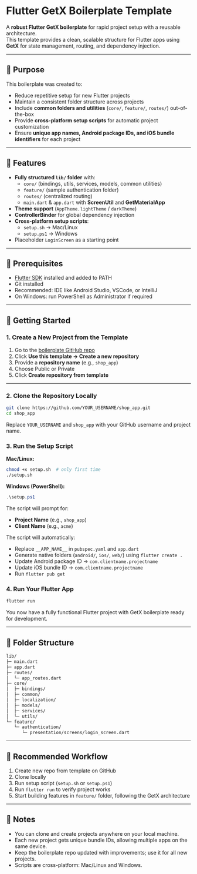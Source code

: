 # Flutter GetX Boilerplate Template

A **robust Flutter GetX boilerplate** for rapid project setup with a reusable architecture.  
This template provides a clean, scalable structure for Flutter apps using **GetX** for state management, routing, and dependency injection.

---

## 🔹 Purpose

This boilerplate was created to:

- Reduce repetitive setup for new Flutter projects
- Maintain a consistent folder structure across projects
- Include **common folders and utilities** (`core/`, `feature/`, `routes/`) out-of-the-box
- Provide **cross-platform setup scripts** for automatic project customization
- Ensure **unique app names, Android package IDs, and iOS bundle identifiers** for each project

---

## 🔹 Features

- **Fully structured `lib/` folder** with:
  - `core/` (bindings, utils, services, models, common utilities)
  - `feature/` (sample authentication folder)
  - `routes/` (centralized routing)
  - `main.dart` & `app.dart` with **ScreenUtil** and **GetMaterialApp**
- **Theme support** (`AppTheme.lightTheme` / `darkTheme`)
- **ControllerBinder** for global dependency injection
- **Cross-platform setup scripts**:
  - `setup.sh` → Mac/Linux
  - `setup.ps1` → Windows
- Placeholder `LoginScreen` as a starting point

---

## 🔹 Prerequisites

- [Flutter SDK](https://flutter.dev/docs/get-started/install) installed and added to PATH
- Git installed
- Recommended: IDE like Android Studio, VSCode, or IntelliJ
- On Windows: run PowerShell as Administrator if required

---

## 🔹 Getting Started

### 1. Create a New Project from the Template

1. Go to the [boilerplate GitHub repo](https://github.com/MdMaruf-22/flutter_boilerplate)
2. Click **Use this template → Create a new repository**
3. Provide a **repository name** (e.g., `shop_app`)
4. Choose Public or Private
5. Click **Create repository from template**

---

### 2. Clone the Repository Locally

```bash
git clone https://github.com/YOUR_USERNAME/shop_app.git
cd shop_app
```

Replace `YOUR_USERNAME` and `shop_app` with your GitHub username and project name.

### 3. Run the Setup Script

**Mac/Linux:**

```bash
chmod +x setup.sh  # only first time
./setup.sh
```

**Windows (PowerShell):**

```powershell
.\setup.ps1
```

The script will prompt for:

- **Project Name** (e.g., `shop_app`)
- **Client Name** (e.g., `acme`)

The script will automatically:

- Replace `__APP_NAME__` in `pubspec.yaml` and `app.dart`
- Generate native folders (`android/`, `ios/`, `web/`) using `flutter create .`
- Update Android package ID → `com.clientname.projectname`
- Update iOS bundle ID → `com.clientname.projectname`
- Run `flutter pub get`

### 4. Run Your Flutter App

```bash
flutter run
```

You now have a fully functional Flutter project with GetX boilerplate ready for development.

---

## 🔹 Folder Structure

```bash
lib/
├─ main.dart
├─ app.dart
├─ routes/
│  └─ app_routes.dart
├─ core/
│  ├─ bindings/
│  ├─ common/
│  ├─ localization/
│  ├─ models/
│  ├─ services/
│  └─ utils/
└─ feature/
   └─ authentication/
      └─ presentation/screens/login_screen.dart
```

---

## 🔹 Recommended Workflow

1. Create new repo from template on GitHub
2. Clone locally
3. Run setup script (`setup.sh` or `setup.ps1`)
4. Run `flutter run` to verify project works
5. Start building features in `feature/` folder, following the GetX architecture

---

## 🔹 Notes

- You can clone and create projects anywhere on your local machine.
- Each new project gets unique bundle IDs, allowing multiple apps on the same device.
- Keep the boilerplate repo updated with improvements; use it for all new projects.
- Scripts are cross-platform: Mac/Linux and Windows.
